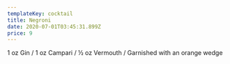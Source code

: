 ```yaml
---
templateKey: cocktail
title: Negroni
date: 2020-07-01T03:45:31.899Z
price: 9
---
```


1 oz Gin / 1 oz Campari / ½ oz Vermouth / Garnished with an orange wedge
